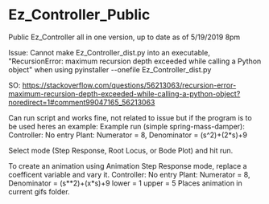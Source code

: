 # Ez_Controller_Public
Public Ez_Controller all in one version, up to date as of 5/19/2019 8pm 

Issue: Cannot make Ez_Controller_dist.py into an executable, 
"RecursionError: maximum recursion depth exceeded while calling a Python object" when using pyinstaller --onefile Ez_Controller_dist.py

SO: https://stackoverflow.com/questions/56213063/recursion-error-maximum-recursion-depth-exceeded-while-calling-a-python-object?noredirect=1#comment99047165_56213063


Can run script and works fine, not related to issue but if the program is to be used heres an example: 
Example run (simple spring-mass-damper): 
Controller: No entry 
Plant: Numerator = 8, Denominator = (s^2)+(2*s)+9

Select mode (Step Response, Root Locus, or Bode Plot) and hit run.

To create an animation using Animation Step Response mode, replace a coefficent variable and vary it. 
Controller: No entry 
Plant: Numerator = 8, Denominator = (s**2)+(x*s)+9 
lower = 1 upper = 5 Places animation in current gifs folder. 



